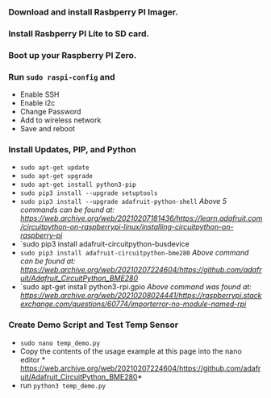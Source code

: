 ### Download and install Rasbperry PI Imager.
### Install Rasbperry PI Lite to SD card.
### Boot up your Raspberry PI Zero.
### Run `sudo raspi-config` and
- Enable SSH
- Enable i2c
- Change Password
- Add to wireless network
- Save and reboot
### Install Updates, PIP, and Python
- `sudo apt-get update`
- `sudo apt-get upgrade`
- `sudo apt-get install python3-pip` 
- `sudo pip3 install --upgrade setuptools`
- `sudo pip3 install --upgrade adafruit-python-shell`
*Above 5 commands can be found at: https://web.archive.org/web/20210207181436/https://learn.adafruit.com/circuitpython-on-raspberrypi-linux/installing-circuitpython-on-raspberry-pi*
- `sudo pip3 install adafruit-circuitpython-busdevice
- `sudo pip3 install adafruit-circuitpython-bme280`
*Above command can be found at: https://web.archive.org/web/20210207224604/https://github.com/adafruit/Adafruit_CircuitPython_BME280*
- `sudo apt-get install python3-rpi.gpio
*Above command was found at: https://web.archive.org/web/20210208024441/https://raspberrypi.stackexchange.com/questions/60774/importerror-no-module-named-rpi*


### Create Demo Script and Test Temp Sensor
- `sudo nano temp_demo.py`
- Copy the contents of the usage example at this page into the nano editor *
https://web.archive.org/web/20210207224604/https://github.com/adafruit/Adafruit_CircuitPython_BME280*
- run `python3 temp_demo.py`
